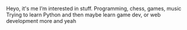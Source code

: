 Heyo, it's me
I’m interested in stuff. Programming, chess, games, music
Trying to learn Python and then maybe learn game dev, or web development more
and yeah

<!---
MochaWaffle/MochaWaffle is a ✨ special ✨ repository because its `README.md` (this file) appears on your GitHub profile.
You can click the Preview link to take a look at your changes. (I'm keeping this, too lazy to edit)

--->
